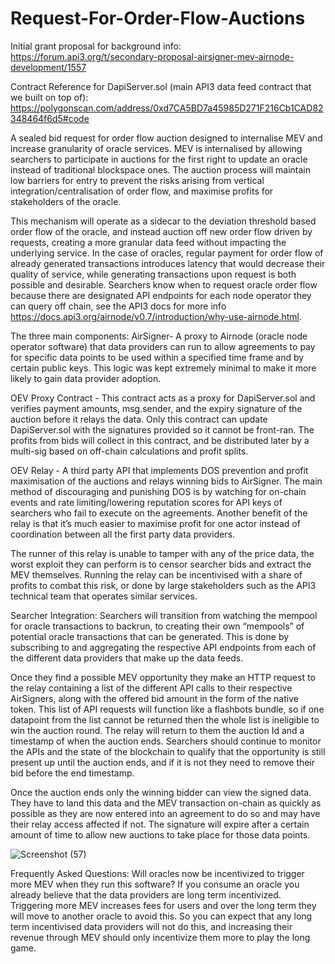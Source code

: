 # Request-For-Order-Flow-Auctions

Initial grant proposal for background info: https://forum.api3.org/t/secondary-proposal-airsigner-mev-airnode-development/1557

Contract Reference for DapiServer.sol (main API3 data feed contract that we built on top of): https://polygonscan.com/address/0xd7CA5BD7a45985D271F216Cb1CAD82348464f6d5#code

A sealed bid request for order flow auction designed to internalise MEV and increase granularity of oracle services. MEV is internalised by allowing searchers to participate in auctions for the first right to update an oracle instead of traditional blockspace ones.  The auction process will maintain low barriers for entry to prevent the risks arising from vertical integration/centralisation of order flow, and maximise profits for stakeholders of the oracle. 
 
This mechanism will operate as a sidecar to the deviation threshold based order flow of the oracle, and instead auction off new order flow driven by requests, creating a more granular data feed without impacting the underlying service. In the case of oracles, regular payment for order flow of already generated transactions introduces latency that would decrease their quality of service, while generating transactions upon request is both possible and desirable. Searchers know when to request oracle order flow because there are designated API endpoints for each node operator they can query off chain, see the API3 docs for more info https://docs.api3.org/airnode/v0.7/introduction/why-use-airnode.html. 
 
The three main components:
AirSigner- A proxy to Airnode (oracle node operator software) that data providers can run to allow agreements to pay for specific data points to be used within a specified time frame and by certain public keys. This logic was kept extremely minimal to make it more likely to gain data provider adoption.
 
OEV Proxy Contract - This contract acts as a proxy for DapiServer.sol and verifies payment amounts, msg.sender, and the expiry signature of the auction before it relays the data. Only this contract can update DapiServer.sol with the signatures provided so it cannot be front-ran. The profits from bids will collect in this contract, and be distributed later by a multi-sig based on off-chain calculations and profit splits.
 
OEV Relay - A third party API that implements DOS prevention and profit maximisation of the auctions and relays winning bids to AirSigner. The main method of discouraging and punishing DOS is by watching for on-chain events and rate limiting/lowering reputation scores for API keys of searchers who fail to execute on the agreements. Another benefit of the relay is that it’s much easier to maximise profit for one actor instead of coordination between all the first party data providers. 
 
The runner of this relay is unable to tamper with any of the price data, the worst exploit they can perform is to censor searcher bids and extract the MEV themselves. Running the relay can be incentivised with a share of profits to combat this risk, or done by large stakeholders such as the API3 technical team that operates similar services. 
 
Searcher Integration:
Searchers will transition from watching the mempool for oracle transactions to backrun, to creating their own “mempools” of potential oracle transactions that can be generated. This is done by subscribing to and aggregating the respective API endpoints from each of the different data providers that make up the data feeds. 
 
Once they find a possible MEV opportunity they make an HTTP request to the relay containing a list of the different API calls to their respective AirSigners, along with the offered bid amount in the form of the native token. This list of API requests will function like a flashbots bundle, so if one datapoint from the list cannot be returned then the whole list is ineligible to win the auction round. The relay will return to them the auction Id and a timestamp of when the auction ends. Searchers should continue to monitor the APIs and the state of the blockchain to qualify that the opportunity is still present up until the auction ends, and if it is not they need to remove their bid before the end timestamp. 
 
Once the auction ends only the winning bidder can view the signed data. They have to land this data and the MEV transaction on-chain as quickly as possible as they are now entered into an agreement to do so and may have their relay access affected if not. The signature will expire after a certain amount of time to allow new auctions to take place for those data points. 

 ![Screenshot (57)](https://user-images.githubusercontent.com/69164627/189503514-5b16cea0-47ec-4fe4-956e-8d3630beabc5.png)
 
Frequently Asked Questions:
Will oracles now be incentivized to trigger more MEV when they run this software?
If you consume an oracle you already believe that the data providers are long term incentivized. Triggering more MEV increases fees for users and over the long term they will move to another oracle to avoid this. So you can expect that any long term incentivised data providers will not do this, and increasing their revenue through MEV should only incentivize them more to play the long game.
